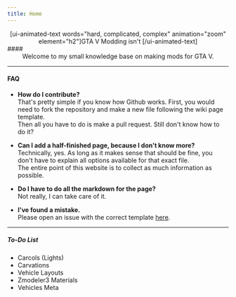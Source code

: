 ```yaml
---
title: Home
---
```


<center>[ui-animated-text words="hard, complicated, complex" animation="zoom" element="h2"]GTA V Modding isn't [/ui-animated-text]</center>
#### <center>Welcome to my small knowledge base on making mods for GTA V.</center>

---

#### FAQ

- **How do I contribute?**
<br>That's pretty simple if you know how Github works. First, you would need to fork the repository and make a new file following the wiki page template. 
<br>Then all you have to do is make a pull request. Still don't know how to do it?

- **Can I add a half-finished page, because I don't know more?**
<br>Technically, yes. As long as it makes sense that should be fine, you don't have to explain all options available for that exact file.
<br>The entire point of this website is to collect as much information as possible.

- **Do I have to do all the markdown for the page?**
<br>Not really, I can take care of it.

- **I've found a mistake.**
<br>Please open an issue with the correct template [here](https://github.com/HeavyWolfPL/GTAV-Modding-isnt-Hard/issues).

---

##### **To-Do List**
- Carcols (Lights)
- Carvations
- Vehicle Layouts
- Zmodeler3 Materials
- Vehicles Meta